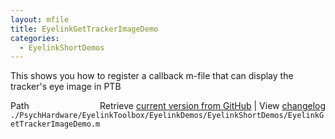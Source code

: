 ```yaml
---
layout: mfile
title: EyelinkGetTrackerImageDemo
categories:
  - EyelinkShortDemos
---
```


This shows you how to register a callback m\-file that can display the tracker's eye image in PTB


<div class="code_header" style="text-align:right;">
  <span style="float:left;">Path&nbsp;&nbsp;</span> <span class="counter">Retrieve <a href=
  "https://raw.github.com/Psychtoolbox-3/Psychtoolbox-3/beta/./PsychHardware/EyelinkToolbox/EyelinkDemos/EyelinkShortDemos/EyelinkGetTrackerImageDemo.m">current version from GitHub</a> | View <a href=
  "https://github.com/Psychtoolbox-3/Psychtoolbox-3/commits/beta/./PsychHardware/EyelinkToolbox/EyelinkDemos/EyelinkShortDemos/EyelinkGetTrackerImageDemo.m">changelog</a></span>
</div>
<div class="code">
  <code>./PsychHardware/EyelinkToolbox/EyelinkDemos/EyelinkShortDemos/EyelinkGetTrackerImageDemo.m</code>
</div>
